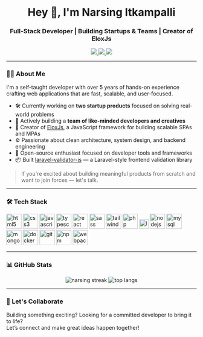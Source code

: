 <h1 align="center">Hey 👋, I'm Narsing Itkampalli</h1>
<h3 align="center">Full-Stack Developer | Building Startups & Teams | Creator of EloxJs</h3>

<p align="center">
  <a href="https://www.linkedin.com/in/narsing-itkampalli/" target="_blank">
    <img src="https://img.shields.io/badge/LinkedIn-blue?style=for-the-badge&logo=linkedin&logoColor=white" />
  </a>
  <a href="https://x.com/narsing_itk" target="_blank">
    <img src="https://img.shields.io/badge/Twitter-black?style=for-the-badge&logo=twitter&logoColor=white" />
  </a>
  <a href="https://discord.com/users/narsing_023" target="_blank">
    <img src="https://img.shields.io/badge/Discord-7289DA?style=for-the-badge&logo=discord&logoColor=white" />
  </a>
</p>

---

### 🧑‍💻 About Me

I'm a self-taught developer with over 5 years of hands-on experience crafting web applications that are fast, scalable, and user-focused.

- 🛠 Currently working on **two startup products** focused on solving real-world problems
- 👥 Actively building a **team of like-minded developers and creatives**
- 🧱 Creator of [EloxJs](https://github.com/ByteCraftJS), a JavaScript framework for building scalable SPAs and MPAs
- ⚙️ Passionate about clean architecture, system design, and backend engineering
- 🚀 Open-source enthusiast focused on developer tools and frameworks
- 📦 Built [laravel-validator-js](https://github.com/narsing-itkampalli/laravel-validator-js) — a Laravel-style frontend validation library

> If you're excited about building meaningful products from scratch and want to join forces — let's talk.

---

### 🛠️ Tech Stack

<p align="left">
  <img src="https://cdn.jsdelivr.net/gh/devicons/devicon/icons/html5/html5-original.svg" alt="html5" height="40"/>
  <img src="https://cdn.jsdelivr.net/gh/devicons/devicon/icons/css3/css3-original.svg" alt="css3" height="40"/>
  <img src="https://cdn.jsdelivr.net/gh/devicons/devicon/icons/javascript/javascript-original.svg" alt="javascript" height="40"/>
  <img src="https://cdn.jsdelivr.net/gh/devicons/devicon/icons/typescript/typescript-original.svg" alt="typescript" height="40"/>
  <img src="https://cdn.jsdelivr.net/gh/devicons/devicon/icons/react/react-original.svg" alt="react" height="40"/>
  <img src="https://cdn.jsdelivr.net/gh/devicons/devicon/icons/sass/sass-original.svg" alt="sass" height="40"/>
  <img src="https://www.vectorlogo.zone/logos/tailwindcss/tailwindcss-icon.svg" alt="tailwind" height="40"/>
  <img src="https://cdn.jsdelivr.net/gh/devicons/devicon/icons/php/php-original.svg" alt="php" height="40"/>
  <img src="https://img.shields.io/badge/Laravel-red?style=for-the-badge&logo=laravel&logoColor=white" alt="laravel" height="25"/>
  <img src="https://cdn.jsdelivr.net/gh/devicons/devicon/icons/nodejs/nodejs-original.svg" alt="nodejs" height="40"/>
  <img src="https://cdn.jsdelivr.net/gh/devicons/devicon/icons/mysql/mysql-original.svg" alt="mysql" height="40"/>
  <img src="https://cdn.jsdelivr.net/gh/devicons/devicon/icons/mongodb/mongodb-original.svg" alt="mongodb" height="40"/>
  <img src="https://cdn.jsdelivr.net/gh/devicons/devicon/icons/docker/docker-original.svg" alt="docker" height="40"/>
  <img src="https://cdn.jsdelivr.net/gh/devicons/devicon/icons/git/git-original.svg" alt="git" height="40"/>
  <img src="https://cdn.jsdelivr.net/gh/devicons/devicon/icons/npm/npm-original-wordmark.svg" alt="npm" height="40"/>
  <img src="https://cdn.jsdelivr.net/gh/devicons/devicon/icons/webpack/webpack-original.svg" alt="webpack" height="40"/>
</p>

---

### 📊 GitHub Stats

<p align="center">
  <img src="https://streak-stats.demolab.com?user=narsing-itkampalli&theme=tokyonight" alt="narsing streak" />
  <img src="https://github-readme-stats.vercel.app/api/top-langs/?username=narsing-itkampalli&layout=compact&theme=tokyonight&langs_count=8" alt="top langs" />
</p>

---

### 🤝 Let's Collaborate

Building something exciting? Looking for a committed developer to bring it to life?  
Let’s connect and make great ideas happen together!
